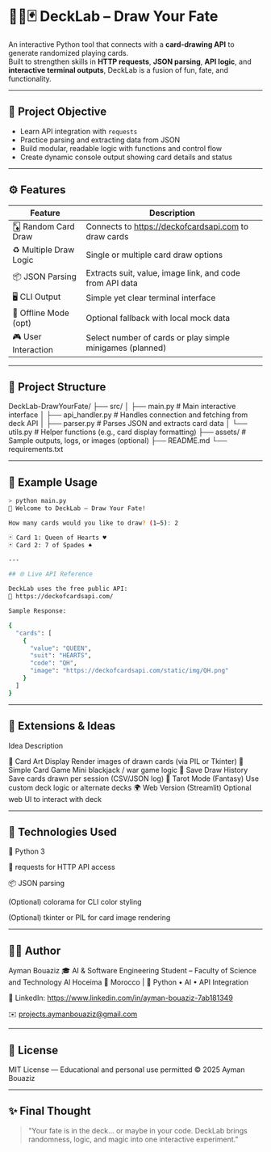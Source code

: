 # 🧑‍💻🃏 DeckLab – Draw Your Fate

An interactive Python tool that connects with a **card-drawing API** to generate randomized playing cards.  
Built to strengthen skills in **HTTP requests**, **JSON parsing**, **API logic**, and **interactive terminal outputs**, DeckLab is a fusion of fun, fate, and functionality.

---

## 🎯 Project Objective

- Learn API integration with `requests`
- Practice parsing and extracting data from JSON
- Build modular, readable logic with functions and control flow
- Create dynamic console output showing card details and status

---

## ⚙️ Features

| Feature               | Description                                                |
|------------------------|------------------------------------------------------------|
| 🃎 Random Card Draw     | Connects to https://deckofcardsapi.com to draw cards       |
| ♻️ Multiple Draw Logic  | Single or multiple card draw options                       |
| 📦 JSON Parsing         | Extracts suit, value, image link, and code from API data   |
| 🖥️ CLI Output           | Simple yet clear terminal interface                        |
| 📡 Offline Mode (opt)   | Optional fallback with local mock data                     |
| 🎮 User Interaction     | Select number of cards or play simple minigames (planned)  |

---

## 📁 Project Structure

DeckLab-DrawYourFate/ ├── src/ │   ├── main.py         # Main interactive interface │   ├── api_handler.py  # Handles connection and fetching from deck API │   ├── parser.py       # Parses JSON and extracts card data │   └── utils.py        # Helper functions (e.g., card display formatting) ├── assets/             # Sample outputs, logs, or images (optional) ├── README.md └── requirements.txt

---

## 🧪 Example Usage

```bash
> python main.py
🎲 Welcome to DeckLab – Draw Your Fate!

How many cards would you like to draw? (1–5): 2

🃏 Card 1: Queen of Hearts ♥️
🃏 Card 2: 7 of Spades ♠️

---

## 🌐 Live API Reference

DeckLab uses the free public API:
🔗 https://deckofcardsapi.com/

Sample Response:

{
  "cards": [
    {
      "value": "QUEEN",
      "suit": "HEARTS",
      "code": "QH",
      "image": "https://deckofcardsapi.com/static/img/QH.png"
    }
  ]
}
```

---

## 🧠 Extensions & Ideas

Idea	Description

🎨 Card Art Display	Render images of drawn cards (via PIL or Tkinter)
🧩 Simple Card Game	Mini blackjack / war game logic
💾 Save Draw History	Save cards drawn per session (CSV/JSON log)
🎴 Tarot Mode (Fantasy)	Use custom deck logic or alternate decks
🌍 Web Version (Streamlit)	Optional web UI to interact with deck



---

## 🔧 Technologies Used

🐍 Python 3

🔗 requests for HTTP API access

📦 JSON parsing

(Optional) colorama for CLI color styling

(Optional) tkinter or PIL for card image rendering



---

## 👨‍💻 Author

Ayman Bouaziz
🎓 AI & Software Engineering Student – Faculty of Science and Technology Al Hoceima
📍 Morocco | 🧠 Python • AI • API Integration

🔗 LinkedIn: https://www.linkedin.com/in/ayman-bouaziz-7ab181349

✉️ projects.aymanbouaziz@gmail.com


---

## 📜 License

MIT License — Educational and personal use permitted
© 2025 Ayman Bouaziz


---

## ✨ Final Thought

> "Your fate is in the deck... or maybe in your code. DeckLab brings randomness, logic, and magic into one interactive experiment."